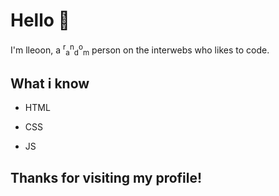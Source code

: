 # Hello 👋
I'm lleoon, a <sup>r</sup><sub>a</sub><sup>n</sup><sub>d</sub><sup>o</sup><sub>m</sub> person on the interwebs who likes to code.

## What i know
- HTML
* CSS
+ JS

## Thanks for visiting my profile!
